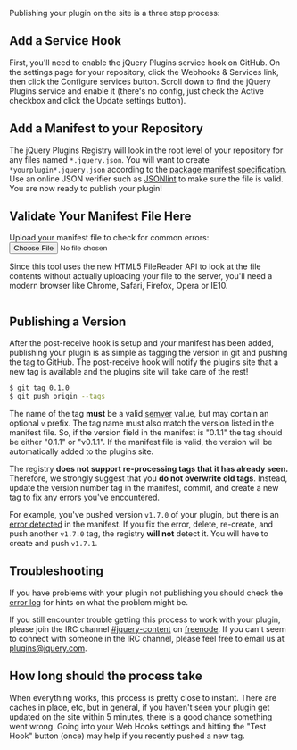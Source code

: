 <script>{
	"title": "Publishing Your Plugin"
}</script>

Publishing your plugin on the site is a three step process:

## Add a Service Hook

First, you'll need to enable the jQuery Plugins service hook on GitHub. On the
settings page for your repository, click the Webhooks &amp; Services link, then
click the Configure services button. Scroll down to find the jQuery Plugins
service and enable it (there's no config, just check the Active checkbox and
click the Update settings button).

## Add a Manifest to your Repository

The jQuery Plugins Registry will look in the root level of your repository for
any files named `*.jquery.json`. You will want to create
`*yourplugin*.jquery.json` according to the [package manifest
specification](/docs/package-manifest/). Use an online JSON verifier such as
[JSONlint](http://jsonlint.com) to make sure the file is valid. You are now
ready to publish your plugin!

## Validate Your Manifest File Here

<div>
	Upload your manifest file to check for common errors:
	<input type="file" name="files" value="Upload Manifest">
	<p>Since this tool uses the new HTML5 FileReader API to look at the file contents
		without actually uploading your file to the server, you'll need a modern browser
		like Chrome, Safari, Firefox, Opera or IE10. </p>
	<pre id="validator-output"></pre>
</div>

<script src="/resources/validate.js"></script>

## Publishing a Version

After the post-receive hook is setup and your manifest has been added,
publishing your plugin is as simple as tagging the version in git and pushing
the tag to GitHub.  The post-receive hook will notify the plugins site that a
new tag is available and the plugins site will take care of the rest!

```bash
$ git tag 0.1.0
$ git push origin --tags
```

The name of the tag **must** be a valid [semver](http://semver.org/) value, but
may contain an optional `v` prefix. The tag name must also match the
version listed in the manifest file. So, if the version field in the manifest
is "0.1.1" the tag should be either "0.1.1" or "v0.1.1". If the manifest file
is valid, the version will be automatically added to the plugins site.

The registry **does not support re-processing tags that it has already seen.**
Therefore, we strongly suggest that you **do not overwrite old tags**. Instead,
update the version number tag in the manifest, commit, and create a new tag to
fix any errors you've encountered. 

For example, you've pushed version `v1.7.0` of your plugin, but there is an
[error detected](/error.log) in the manifest. If you fix the error, delete,
re-create, and push another `v1.7.0` tag, the registry **will not** detect it.
You will have to create and push `v1.7.1`.


## Troubleshooting

If you have problems with your plugin not publishing you should check the
[error log](/error.log) for hints on what the problem might be.

If you still encounter trouble getting this process to work with your plugin, please
join the IRC channel [#jquery-content](irc://freenode.net:6667/#jquery-content)
on [freenode](http://freenode.net).  If you can't seem to connect with someone
in the IRC channel, please feel free to email us at
[plugins@jquery.com](mailto:plugins@jquery.com).

## How long should the process take

When everything works, this process is pretty close to instant.  There are
caches in place, etc, but in general, if you haven't seen your plugin get
updated on the site within 5 minutes, there is a good chance something went
wrong.  Going into your Web Hooks settings and hitting the "Test Hook" button
(once) may help if you recently pushed a new tag.
